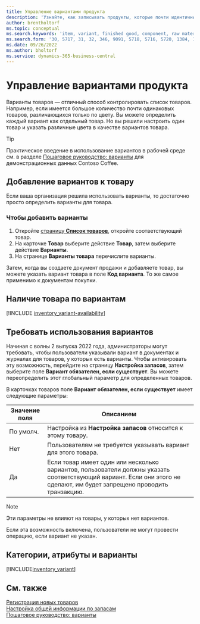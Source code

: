 ```yaml
---
title: Управление вариантами продукта
description: 'Узнайте, как записывать продукты, которые почти идентичны, но различаются по цвету, размеру или материалу, как варианты товара.'
author: brentholtorf
ms.topic: conceptual
ms.search.keywords: 'item, variant, finished good, component, raw material, assembly item, item substitution'
ms.search.form: '30, 5717, 31, 32, 346, 9091, 5718, 5716, 5720, 1384, 1383, 35, 5404, 1378, 5719'
ms.date: 09/26/2022
ms.author: bholtorf
ms.service: dynamics-365-business-central
---
```

# <a name="manage-product-variants"></a>Управление вариантами продукта

Варианты товаров — отличный способ контролировать список товаров. Например, если имеется большое количество почти одинаковых товаров, различающихся только по цвету. Вы можете определить каждый вариант как отдельный товар. Но вы решили настроить один товар и указать различные цвета в качестве вариантов товара.  

> [!TIP]
> Практическое введение в использование вариантов в рабочей среде см. в разделе [Пошаговое руководство: варианты](contoso-coffee/manufacturing/variants.md) для демонстрационных данных Contoso Coffee.  

## <a name="add-variants-to-an-item"></a>Добавление вариантов к товару

Если ваша организация решила использовать варианты, то достаточно просто определить варианты для товара.  

### <a name="to-add-variants"></a>Чтобы добавить варианты

1. Откройте [страницу **Список товаров**](https://businesscentral.dynamics.com/?page=31), откройте соответствующий товар.  
2. На карточке **Товар** выберите действие **Товар**, затем выберите действие **Варианты**.  
3. На странице **Варианты товара** перечислите варианты.  

Затем, когда вы создаете документ продажи и добавляете товар, вы можете указать вариант товара в поле **Код варианта**. То же самое применимо к документам покупки.  

## <a name="item-availability-by-variant"></a>Наличие товара по вариантам

[!INCLUDE [inventory_variant-availability](includes/inventory_variant-availability.md)]

## <a name="require-use-of-variants"></a>Требовать использования вариантов

Начиная с волны 2 выпуска 2022 года, администраторы могут требовать, чтобы пользователи указывали вариант в документах и журналах для товаров, у которых есть варианты. Чтобы активировать эту возможность, перейдите на страницу **Настройка запасов**, затем выберите поле **Вариант обязателен, если существует**. Вы можете переопределить этот глобальный параметр для определенных товаров.  

В карточках товаров поле **Вариант обязателен, если существует** имеет следующие параметры:

|Значение поля |Описанием|
|---------|----|
|По умолч.| Настройка из **Настройка запасов** относится к этому товару.|
|Нет| Пользователям не требуется указывать вариант для этого товара.|
|Да| Если товар имеет один или несколько вариантов, пользователи должны указать соответствующий вариант. Если они этого не сделают, им будет запрещено проводить транзакцию.|

> [!NOTE]
> Эти параметры не влияют на товары, у которых нет вариантов.

Если эта возможность включена, пользователи не могут провести операцию, если вариант не указан.

## <a name="categories-attributes-and-variants"></a>Категории, атрибуты и варианты

[!INCLUDE[inventory_variant](includes/inventory_variant.md)]

## <a name="see-also"></a>См. также

[Регистрация новых товаров](inventory-how-register-new-items.md)  
[Настройка общей информации по запасам](inventory-how-setup-general.md)  
[Пошаговое руководство: варианты](contoso-coffee/manufacturing/variants.md)  
